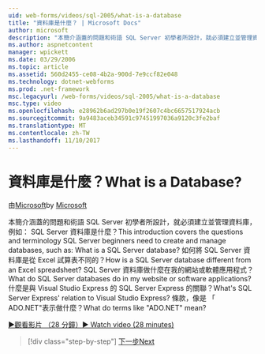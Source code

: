 ```yaml
---
uid: web-forms/videos/sql-2005/what-is-a-database
title: "資料庫是什麼？ | Microsoft Docs"
author: microsoft
description: "本簡介涵蓋的問題和術語 SQL Server 初學者所設計，就必須建立並管理資料庫，例如： SQL Server 資料庫是什麼？ 如何..."
ms.author: aspnetcontent
manager: wpickett
ms.date: 03/29/2006
ms.topic: article
ms.assetid: 560d2455-ce08-4b2a-900d-7e9ccf82e048
ms.technology: dotnet-webforms
ms.prod: .net-framework
msc.legacyurl: /web-forms/videos/sql-2005/what-is-a-database
msc.type: video
ms.openlocfilehash: e28962b6ad297b0e19f2607c4bc6657517924acb
ms.sourcegitcommit: 9a9483aceb34591c97451997036a9120c3fe2baf
ms.translationtype: MT
ms.contentlocale: zh-TW
ms.lasthandoff: 11/10/2017
---
```

<a name="what-is-a-database"></a><span data-ttu-id="fe0dd-105">資料庫是什麼？</span><span class="sxs-lookup"><span data-stu-id="fe0dd-105">What is a Database?</span></span>
====================
<span data-ttu-id="fe0dd-106">由[Microsoft](https://github.com/microsoft)</span><span class="sxs-lookup"><span data-stu-id="fe0dd-106">by [Microsoft](https://github.com/microsoft)</span></span>

<span data-ttu-id="fe0dd-107">本簡介涵蓋的問題和術語 SQL Server 初學者所設計，就必須建立並管理資料庫，例如： SQL Server 資料庫是什麼？</span><span class="sxs-lookup"><span data-stu-id="fe0dd-107">This introduction covers the questions and terminology SQL Server beginners need to create and manage databases, such as: What is a SQL Server database?</span></span> <span data-ttu-id="fe0dd-108">如何將 SQL Server 資料庫是從 Excel 試算表不同的？</span><span class="sxs-lookup"><span data-stu-id="fe0dd-108">How is a SQL Server database different from an Excel spreadsheet?</span></span> <span data-ttu-id="fe0dd-109">SQL Server 資料庫做什麼在我的網站或軟體應用程式？</span><span class="sxs-lookup"><span data-stu-id="fe0dd-109">What do SQL Server databases do in my website or software applications?</span></span> <span data-ttu-id="fe0dd-110">什麼是與 Visual Studio Express 的 SQL Server Express 的關聯？</span><span class="sxs-lookup"><span data-stu-id="fe0dd-110">What's SQL Server Express' relation to Visual Studio Express?</span></span> <span data-ttu-id="fe0dd-111">條款，像是 「 ADO.NET"表示做什麼？</span><span class="sxs-lookup"><span data-stu-id="fe0dd-111">What do terms like "ADO.NET" mean?</span></span>

[<span data-ttu-id="fe0dd-112">&#9654;觀看影片 （28 分鐘）</span><span class="sxs-lookup"><span data-stu-id="fe0dd-112">&#9654; Watch video (28 minutes)</span></span>](https://channel9.msdn.com/Blogs/ASP-NET-Site-Videos/what-is-a-database)

>[!div class="step-by-step"]
[<span data-ttu-id="fe0dd-113">下一步</span><span class="sxs-lookup"><span data-stu-id="fe0dd-113">Next</span></span>](understanding-database-tables-and-records.md)
